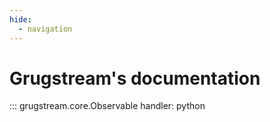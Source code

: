 ```yaml
---
hide:
  - navigation
---
```


# Grugstream's documentation


::: grugstream.core.Observable
    handler: python